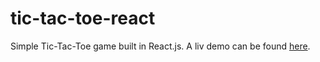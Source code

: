 # tic-tac-toe-react

Simple Tic-Tac-Toe game built in React.js. A liv demo can be found [here](https://tic-tac-toe-react.nickberliner1.vercel.app).

